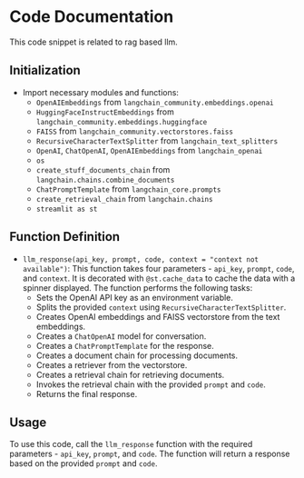# Code Documentation

This code snippet is related to rag based llm.

## Initialization
- Import necessary modules and functions:
    - `OpenAIEmbeddings` from `langchain_community.embeddings.openai`
    - `HuggingFaceInstructEmbeddings` from `langchain_community.embeddings.huggingface`
    - `FAISS` from `langchain_community.vectorstores.faiss`
    - `RecursiveCharacterTextSplitter` from `langchain_text_splitters`
    - `OpenAI`, `ChatOpenAI`, `OpenAIEmbeddings` from `langchain_openai`
    - `os`
    - `create_stuff_documents_chain` from `langchain.chains.combine_documents`
    - `ChatPromptTemplate` from `langchain_core.prompts`
    - `create_retrieval_chain` from `langchain.chains`
    - `streamlit as st`

## Function Definition
- `llm_response(api_key, prompt, code, context = "context not available")`: This function takes four parameters - `api_key`, `prompt`, `code`, and `context`. It is decorated with `@st.cache_data` to cache the data with a spinner displayed. The function performs the following tasks:
    - Sets the OpenAI API key as an environment variable.
    - Splits the provided `context` using `RecursiveCharacterTextSplitter`.
    - Creates OpenAI embeddings and FAISS vectorstore from the text embeddings.
    - Creates a `ChatOpenAI` model for conversation.
    - Creates a `ChatPromptTemplate` for the response.
    - Creates a document chain for processing documents.
    - Creates a retriever from the vectorstore.
    - Creates a retrieval chain for retrieving documents.
    - Invokes the retrieval chain with the provided `prompt` and `code`.
    - Returns the final response.

## Usage
To use this code, call the `llm_response` function with the required parameters - `api_key`, `prompt`, and `code`. The function will return a response based on the provided `prompt` and `code`.
